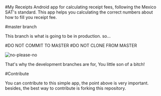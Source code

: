 
#My Receipts
Android app for calculating receipt fees, following the Mexico SAT's standard.
This app helps you calculating the correct numbers about how to fill you receipt fee.

#master branch

This branch is what is going to be in production. so...

#DO NOT COMMIT TO MASTER
#DO NOT CLONE FROM MASTER

![no-please-no](https://media.giphy.com/media/12XMGIWtrHBl5e/giphy.gif)

That's why the development branches are for, You little son of a bitch!

#Contribute

You can contribute to this simple app, the point above is very important. 
besides, the best way to contribute is forking this repository.
